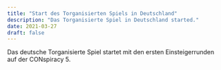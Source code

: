 ```yaml
---
title: "Start des Torganisierten Spiels in Deutschland"
description: "Das Torganisierte Spiel in Deutschland started."
date: 2021-03-27
draft: false
---
```


Das deutsche Torganisierte Spiel startet mit den ersten Einsteigerrunden auf der CONspiracy 5.
